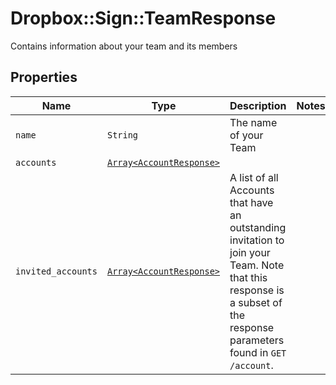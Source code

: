 # Dropbox::Sign::TeamResponse

Contains information about your team and its members

## Properties

| Name | Type | Description | Notes |
| ---- | ---- | ----------- | ----- |
| `name` | ```String``` |  The name of your Team  |  |
| `accounts` | [```Array<AccountResponse>```](AccountResponse.md) |    |  |
| `invited_accounts` | [```Array<AccountResponse>```](AccountResponse.md) |  A list of all Accounts that have an outstanding invitation to join your Team. Note that this response is a subset of the response parameters found in `GET /account`.  |  |

